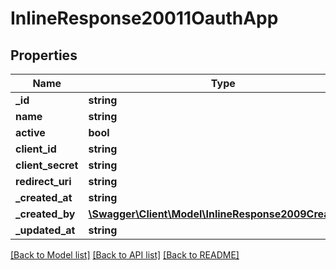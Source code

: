 # InlineResponse20011OauthApp

## Properties
Name | Type | Description | Notes
------------ | ------------- | ------------- | -------------
**_id** | **string** |  | [optional] 
**name** | **string** |  | [optional] 
**active** | **bool** |  | [optional] 
**client_id** | **string** |  | [optional] 
**client_secret** | **string** |  | [optional] 
**redirect_uri** | **string** |  | [optional] 
**_created_at** | **string** |  | [optional] 
**_created_by** | [**\Swagger\Client\Model\InlineResponse2009CreatedBy**](InlineResponse2009CreatedBy.md) |  | [optional] 
**_updated_at** | **string** |  | [optional] 

[[Back to Model list]](../../README.md#documentation-for-models) [[Back to API list]](../../README.md#documentation-for-api-endpoints) [[Back to README]](../../README.md)

